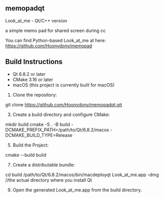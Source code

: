 ## memopadqt

Look_at_me - Qt/C++ version

a simple memo pad for shared screen during cc

You can find Python-based Look_at_me at here: https://github.com/Hoonydony/memopad


## Build Instructions

- Qt 6.8.2 or later
- CMake 3.16 or later
- macOS (this project is currently built for macOS)

1. Clone the repository:
   
git clone https://github.com/Hoonydony/memopadqt.git 

3. Create a build directory and configure CMake:
   
mkdir build
cmake -S . -B build -DCMAKE_PREFIX_PATH=/path/to/Qt/6.8.2/macos -DCMAKE_BUILD_TYPE=Release

5. Build the Project:
   
cmake --build build

7. Create a distributable bundle:
   
cd build
/path/to/Qt/6.8.2/macos/bin/macdeployqt Look_at_me.app -dmg //the actual directory where you install Qt

9. Open the generated Look_at_me.app from the build directory.

